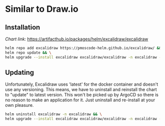 # Similar to Draw.io

## Installation
_Chart link:_ https://artifacthub.io/packages/helm/excalidraw/excalidraw

```bash
helm repo add excalidraw https://pmoscode-helm.github.io/excalidraw/ && \
helm repo update && \
helm upgrade --install excalidraw excalidraw/excalidraw -n excalidraw -f values.yaml --create-namespace --atomic
```

## Updating
Unfortunately, Excalidraw uses 'latest' for the docker container and doesn't use any versioning. This means, we have to uninstall and reinstall the chart to "update" to latest version. This won't be picked up by ArgoCD so there is no reason to make an application for it. Just uninstall and re-install at your own pleasure.

```bash
helm uninstall excalidraw -n excalidraw && \
helm upgrade --install excalidraw excalidraw/excalidraw -n excalidraw -f values.yaml --create-namespace --atomic
